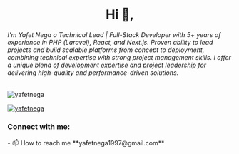 <h1 align="center">Hi 👋,</h1>
<h6 align="left">I'm Yafet Nega a Technical Lead | Full-Stack Developer  with 5+ years of experience in PHP (Laravel), React, and Next.js. Proven ability to
lead projects and build scalable platforms from concept to deployment, combining technical expertise with
strong project management skills. I offer a unique blend of development expertise and project leadership for
delivering high-quality and performance-driven solutions.
</h6>

<p align="left"> <img src="https://komarev.com/ghpvc/?username=yafetnega&label=Profile%20views&color=0e75b6&style=flat" alt="yafetnega" /> </p>

<p align="left"> <a href="https://github.com/ryo-ma/github-profile-trophy"><img src="https://github-profile-trophy.vercel.app/?username=yafetnega" alt="yafetnega" /></a> </p>

<h3 align="left">Connect with me:</h3>
<p align="left">
  - 📫 How to reach me **yafetnega1997@gmail.com**
</p>

